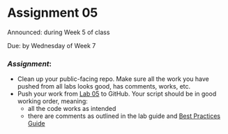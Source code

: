 # Assignment 05

Announced: during Week 5 of class

Due: by Wednesday of Week 7

### *Assignment*:
+ Clean up your public-facing repo.  Make sure all the work you have pushed from all labs looks good, has comments, works, etc.
+ Push your work from [Lab 05](https://github.com/flaxmans/CompBio_on_git/blob/master/Labs/Lab05/lab_05_LoopsAndConditionals.md) to GitHub.  Your script should be in good working order, meaning:   
    + all the code works as intended
    + there are comments as outlined in the lab guide and [Best Practices Guide](https://github.com/flaxmans/CompBio_on_git/blob/master/CourseDocuments/BestPractices.md)
